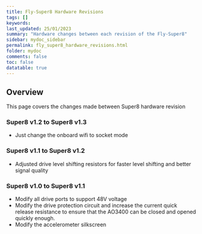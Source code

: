 ```yaml
---
title: Fly-Super8 Hardware Revisions
tags: []
keywords: 
last_updated: 25/01/2023
summary: "Hardware changes between each revision of the Fly-Super8"
sidebar: mydoc_sidebar
permalink: fly_super8_hardware_revisions.html
folder: mydoc
comments: false
toc: false
datatable: true
---
```


## Overview

This page covers the changes made between Super8 hardware revision

### Super8 v1.2 to Super8 v1.3

* Just change the onboard wifi to socket mode

### Super8 v1.1 to Super8 v1.2

* Adjusted drive level shifting resistors for faster level shifting and better signal quality

### Super8 v1.0 to Super8 v1.1

* Modify all drive ports to support 48V voltage
* Modify the drive protection circuit and increase the current quick release resistance to ensure that the AO3400 can be closed and opened quickly enough.
* Modify the accelerometer silkscreen
